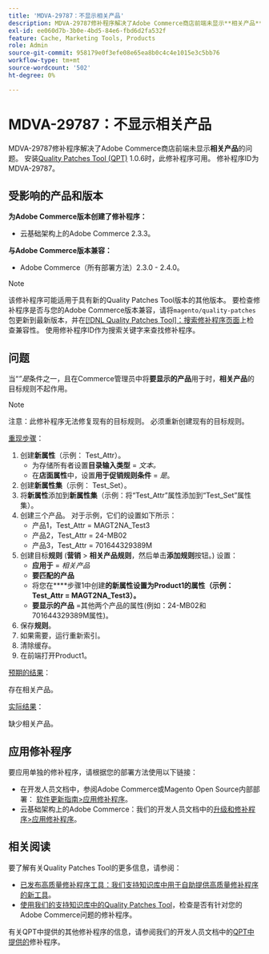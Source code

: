 ```yaml
---
title: 'MDVA-29787：不显示相关产品'
description: MDVA-29787修补程序解决了Adobe Commerce商店前端未显示**相关产品**的问题。 安装[Quality Patches Tool (QPT)](/help/announcements/adobe-commerce-announcements/magento-quality-patches-released-new-tool-to-self-serve-quality-patches.md) 1.0.6后，即可使用此修补程序。 修补程序ID为MDVA-29787。
exl-id: ee060d7b-3b0e-4bd5-84e6-fbd6d2fa532f
feature: Cache, Marketing Tools, Products
role: Admin
source-git-commit: 958179e0f3efe08e65ea8b0c4c4e1015e3c5bb76
workflow-type: tm+mt
source-wordcount: '502'
ht-degree: 0%

---
```


# MDVA-29787：不显示相关产品

MDVA-29787修补程序解决了Adobe Commerce商店前端未显示&#x200B;**相关产品**&#x200B;的问题。 安装[Quality Patches Tool (QPT)](/help/announcements/adobe-commerce-announcements/magento-quality-patches-released-new-tool-to-self-serve-quality-patches.md) 1.0.6时，此修补程序可用。 修补程序ID为MDVA-29787。

## 受影响的产品和版本

**为Adobe Commerce版本创建了修补程序：**

* 云基础架构上的Adobe Commerce 2.3.3。

**与Adobe Commerce版本兼容：**

* Adobe Commerce（所有部署方法）2.3.0 - 2.4.0。

>[!NOTE]
>
>该修补程序可能适用于具有新的Quality Patches Tool版本的其他版本。 要检查修补程序是否与您的Adobe Commerce版本兼容，请将`magento/quality-patches`包更新到最新版本，并在[[!DNL Quality Patches Tool]：搜索修补程序页面](https://devdocs.magento.com/quality-patches/tool.html#patch-grid)上检查兼容性。 使用修补程序ID作为搜索关键字来查找修补程序。

## 问题

当“*”是*&#x200B;条件之一，且在Commerce管理员中将&#x200B;**要显示的产品**&#x200B;用于时，**相关产品**&#x200B;的目标规则不起作用。

>[!NOTE]
>
>注意：此修补程序无法修复现有的目标规则。 必须重新创建现有的目标规则。

<u>重现步骤</u>：

1. 创建&#x200B;**新属性**（示例： Test\_Attr）。
   * 为存储所有者设置&#x200B;**目录输入类型** = *文本。*
   * 在&#x200B;**店面属性**&#x200B;中，设置&#x200B;**用于促销规则条件** = *是*。
1. 创建&#x200B;**新属性集**（示例： Test\_Set）。
1. 将&#x200B;**新属性**&#x200B;添加到&#x200B;**新属性集**（示例：将“Test\_Attr”属性添加到“Test\_Set”属性集）。
1. 创建三个产品。 对于示例，它们的设置如下所示：
   * 产品1，Test\_Attr = MAGT2NA\_Test3
   * 产品2，Test\_Attr = 24-MB02
   * 产品3，Test\_Attr = 701644329389M
1. 创建目标&#x200B;**规则** (**营销**   > **相关产品规则**，然后单击&#x200B;**添加规则**&#x200B;按钮。) 设置：
   * **应用于** = *相关产品*
   * **要匹配的产品**
   * 将您在&#x200B;****&#x200B;步骤1中创建&#x200B;**的新属性设置为Product1的属性（示例： Test\_Attr = MAGT2NA\_Test3）。**
   * **要显示的产品** =其他两个产品的属性(例如：24-MB02和701644329389M属性)。
1. 保存&#x200B;**规则**。
1. 如果需要，运行重新索引。
1. 清除缓存。
1. 在前端打开Product1。

<u>预期的结果</u>：

存在相关产品。

<u>实际结果</u>：

缺少相关产品。

## 应用修补程序

要应用单独的修补程序，请根据您的部署方法使用以下链接：

* 在开发人员文档中，参阅Adobe Commerce或Magento Open Source内部部署： [软件更新指南>应用修补程序](https://devdocs.magento.com/guides/v2.4/comp-mgr/patching/mqp.html)。
* 云基础架构上的Adobe Commerce：我们的开发人员文档中的[升级和修补程序>应用修补程序](https://devdocs.magento.com/cloud/project/project-patch.html)。

## 相关阅读

要了解有关Quality Patches Tool的更多信息，请参阅：

* [已发布高质量修补程序工具：我们支持知识库中用于自助提供高质量修补程序的新工具](/help/announcements/adobe-commerce-announcements/magento-quality-patches-released-new-tool-to-self-serve-quality-patches.md)。
* [使用我们的支持知识库中的Quality Patches Tool](/help/support-tools/patches-available-in-qpt-tool/check-patch-for-magento-issue-with-magento-quality-patches.md)，检查是否有针对您的Adobe Commerce问题的修补程序。

有关QPT中提供的其他修补程序的信息，请参阅我们的开发人员文档中的[QPT中提供的](https://devdocs.magento.com/quality-patches/tool.html#patch-grid)修补程序。
